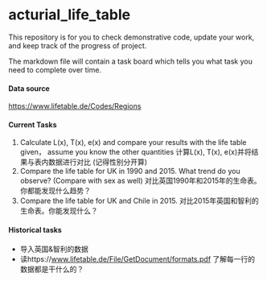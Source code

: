 # acturial_life_table

This repository is for you to check demonstrative code, update your work, and keep track of the progress of project.

The markdown file will contain a task board which tells you what task you need to complete over time.
#### Data source
https://www.lifetable.de/Codes/Regions 


#### Current Tasks
1. Calculate L(x), T(x), e(x) and compare your results with the life table given， assume you know the other quantities 计算L(x), T(x), e(x)并将结果与表内数据进行对比 (记得性别分开算)
2. Compare the life table for UK in 1990 and 2015. What trend do you observe? (Compare with sex as well) 对比英国1990年和2015年的生命表。你都能发现什么趋势？
3. Compare the life table for UK and Chile in 2015. 对比2015年英国和智利的生命表。你能发现什么？



#### Historical tasks
- 导入英国&智利的数据
- 读https://www.lifetable.de/File/GetDocument/formats.pdf   了解每一行的数据都是干什么的？
